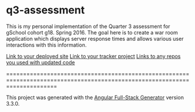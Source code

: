 # q3-assessment

This is my personal implementation of the Quarter 3 assessment for gSchool cohort g18. Spring 2016. The goal here is to create a war room application which displays server response times and allows various user interactions with this information.

[Link to your deployed site](https://galvanize-destroys.herokuapp.com)
[Link to your tracker project](https://www.pivotaltracker.com/n/projects/1542187)
[Links to any repos you used with updated code](https://github.com/jaglawson3/gwar_Room.git)

===========================================================================================================================

This project was generated with the [Angular Full-Stack Generator](https://github.com/DaftMonk/generator-angular-fullstack) version 3.3.0.
